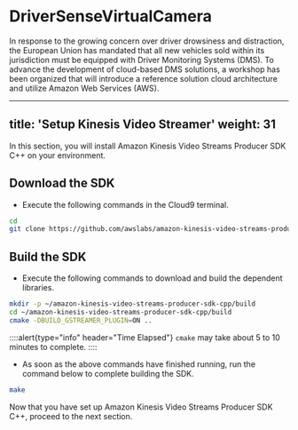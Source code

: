 # DriverSenseVirtualCamera
In response to the growing concern over driver drowsiness and distraction, the European Union has mandated that all new vehicles sold within its jurisdiction must be equipped with Driver Monitoring Systems (DMS). To advance the development of cloud-based DMS solutions, a workshop has been organized that will introduce a reference solution cloud architecture and utilize Amazon Web Services (AWS).

---
title: 'Setup Kinesis Video Streamer'
weight: 31
---
In this section, you will install Amazon Kinesis Video Streams Producer SDK C++ on your environment.

## Download the SDK

 - Execute the following commands in the Cloud9 terminal.

```bash
cd
git clone https://github.com/awslabs/amazon-kinesis-video-streams-producer-sdk-cpp.git
```

## Build the SDK

 - Execute the following commands to download and build the dependent libraries.

```bash
mkdir -p ~/amazon-kinesis-video-streams-producer-sdk-cpp/build
cd ~/amazon-kinesis-video-streams-producer-sdk-cpp/build
cmake -DBUILD_GSTREAMER_PLUGIN=ON ..
```
 ::::alert{type="info" header="Time Elapsed"}
`cmake` may take about 5 to 10 minutes to complete.
:::: 

 - As soon as the above commands have finished running, run the command below to complete building the SDK.

```bash
make
```
  
Now that you have set up Amazon Kinesis Video Streams Producer SDK C++, proceed to the next section.
